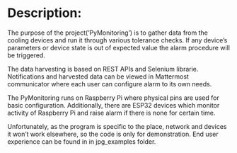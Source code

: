 # Description:
The purpose of the project(‘PyMonitoring’) is to gather data from the cooling devices and run it through various tolerance checks. If any device’s parameters or device state is out of expected value the alarm procedure will be triggered.

The data harvesting is based on REST APIs and Selenium librarie. Notifications and harvested data can be viewed in Mattermost communicator where each user can configure alarm to its own needs.

The PyMonitoring runs on Raspberry Pi where physical pins are used for basic configuration. Additionally, there are ESP32 devices which monitor activity of Raspberry Pi and raise alarm if there is none for certain time.

Unfortunately, as the program is specific to the place, network and devices it won’t work elsewhere, so the code is only for demonstration.
End user experience can be found in in jpg_examples folder.

